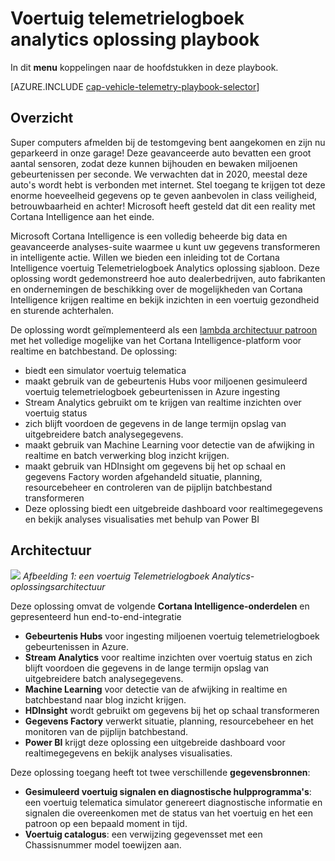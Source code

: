 <properties 
    pageTitle="Voertuig telemetrielogboek analytics oplossing playbook | Microsoft Azure" 
    description="De mogelijkheden van Cortana Intelligence gebruiken om te krijgen van realtime en bekijk inzichten in een voertuig gezondheid en sturende voorkeur werkwijze." 
    services="machine-learning" 
    documentationCenter="" 
    authors="bradsev" 
    manager="jhubbard" 
    editor="cgronlun" />

<tags 
    ms.service="machine-learning" 
    ms.workload="data-services" 
    ms.tgt_pltfrm="na" 
    ms.devlang="na" 
    ms.topic="article" 
    ms.date="09/12/2016" 
    ms.author="bradsev" />


# <a name="vehicle-telemetry-analytics-solution-playbook"></a>Voertuig telemetrielogboek analytics oplossing playbook

In dit **menu** koppelingen naar de hoofdstukken in deze playbook. 

[AZURE.INCLUDE [cap-vehicle-telemetry-playbook-selector](../../includes/cap-vehicle-telemetry-playbook-selector.md)]

## <a name="overview"></a>Overzicht
Super computers afmelden bij de testomgeving bent aangekomen en zijn nu geparkeerd in onze garage! Deze geavanceerde auto bevatten een groot aantal sensoren, zodat deze kunnen bijhouden en bewaken miljoenen gebeurtenissen per seconde. We verwachten dat in 2020, meestal deze auto's wordt hebt is verbonden met internet. Stel toegang te krijgen tot deze enorme hoeveelheid gegevens op te geven aanbevolen in class veiligheid, betrouwbaarheid en achter! Microsoft heeft gesteld dat dit een reality met Cortana Intelligence aan het einde.

Microsoft Cortana Intelligence is een volledig beheerde big data en geavanceerde analyses-suite waarmee u kunt uw gegevens transformeren in intelligente actie. Willen we bieden een inleiding tot de Cortana Intelligence voertuig Telemetrielogboek Analytics oplossing sjabloon. Deze oplossing wordt gedemonstreerd hoe auto dealerbedrijven, auto fabrikanten en ondernemingen de beschikking over de mogelijkheden van Cortana Intelligence krijgen realtime en bekijk inzichten in een voertuig gezondheid en sturende achterhalen. 

De oplossing wordt geïmplementeerd als een [lambda architectuur patroon](https://en.wikipedia.org/wiki/Lambda_architecture) met het volledige mogelijke van het Cortana Intelligence-platform voor realtime en batchbestand. De oplossing: 

- biedt een simulator voertuig telematica
- maakt gebruik van de gebeurtenis Hubs voor miljoenen gesimuleerd voertuig telemetrielogboek gebeurtenissen in Azure ingesting 
- Stream Analytics gebruikt om te krijgen van realtime inzichten over voertuig status
-  zich blijft voordoen de gegevens in de lange termijn opslag van uitgebreidere batch analysegegevens. 
- maakt gebruik van Machine Learning voor detectie van de afwijking in realtime en batch verwerking blog inzicht krijgen.
- maakt gebruik van HDInsight om gegevens bij het op schaal en gegevens Factory worden afgehandeld situatie, planning, resourcebeheer en controleren van de pijplijn batchbestand transformeren 
- Deze oplossing biedt een uitgebreide dashboard voor realtimegegevens en bekijk analyses visualisaties met behulp van Power BI

## <a name="architecture"></a>Architectuur

![](./media/cortana-analytics-playbook-vehicle-telemetry/fig1-vehicle-telemetry-annalytics-solution-architecture.png)
*Afbeelding 1: een voertuig Telemetrielogboek Analytics-oplossingsarchitectuur*

Deze oplossing omvat de volgende **Cortana Intelligence-onderdelen** en gepresenteerd hun end-to-end-integratie


- **Gebeurtenis Hubs** voor ingesting miljoenen voertuig telemetrielogboek gebeurtenissen in Azure.
- **Stream Analytics** voor realtime inzichten over voertuig status en zich blijft voordoen die gegevens in de lange termijn opslag van uitgebreidere batch analysegegevens.
- **Machine Learning** voor detectie van de afwijking in realtime en batchbestand naar blog inzicht krijgen.
- **HDInsight** wordt gebruikt om gegevens bij het op schaal transformeren
- **Gegevens Factory** verwerkt situatie, planning, resourcebeheer en het monitoren van de pijplijn batchbestand.
- **Power BI** krijgt deze oplossing een uitgebreide dashboard voor realtimegegevens en bekijk analyses visualisaties.

Deze oplossing toegang heeft tot twee verschillende **gegevensbronnen**: 

- **Gesimuleerd voertuig signalen en diagnostische hulpprogramma's**: een voertuig telematica simulator genereert diagnostische informatie en signalen die overeenkomen met de status van het voertuig en het een patroon op een bepaald moment in tijd. 
- **Voertuig catalogus**: een verwijzing gegevensset met een Chassisnummer model toewijzen aan.
